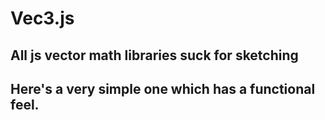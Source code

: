 # Vec3.js

## All js vector math libraries suck for sketching
## Here's a very simple one which has a functional feel. 